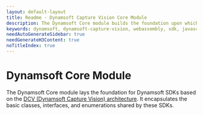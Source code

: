```yaml
---
layout: default-layout
title: Readme - Dynamsoft Capture Vision Core Module
description: The Dynamsoft Core module builds the foundation upon which Dynamsoft SDKs implement their functionality. 
keywords: dynamsoft, dynamsoft-capture-vision, webassembly, sdk, javascript, typescript, core, imagesourceadapter, intermediateresult
needAutoGenerateSidebar: true
needGenerateH3Content: true
noTitleIndex: true
---
```


# Dynamsoft Core Module

The Dynamsoft Core module lays the foundation for Dynamsoft SDKs based on the [DCV (Dynamsoft Capture Vision) architecture](https://www.dynamsoft.com/capture-vision/docs/core/architecture/index.html). It encapsulates the basic classes, interfaces, and enumerations shared by these SDKs.
